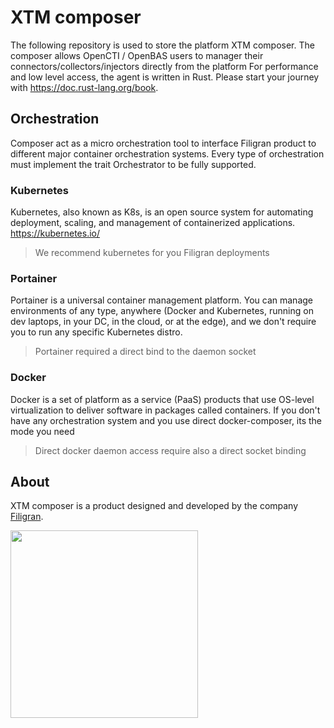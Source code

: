 # XTM composer

The following repository is used to store the platform XTM composer.
The composer allows OpenCTI / OpenBAS users to manager their connectors/collectors/injectors directly from the platform
For performance and low level access, the agent is written in Rust. Please start your journey
with https://doc.rust-lang.org/book.

## Orchestration

Composer act as a micro orchestration tool to interface Filigran product to different major container orchestration
systems.
Every type of orchestration must implement the trait Orchestrator to be fully supported.

### Kubernetes

Kubernetes, also known as K8s, is an open source system for automating deployment, scaling, and management of
containerized applications. https://kubernetes.io/

> We recommend kubernetes for you Filigran deployments

### Portainer

Portainer is a universal container management platform. You can manage environments of any type, anywhere (Docker and
Kubernetes, running on dev laptops, in your DC, in the cloud, or at the edge), and we don't require you to run any
specific Kubernetes distro.

> Portainer required a direct bind to the daemon socket

### Docker

Docker is a set of platform as a service (PaaS) products that use OS-level virtualization to deliver software in
packages called containers.
If you don't have any orchestration system and you use direct docker-composer, its the mode you need

> Direct docker daemon access require also a direct socket binding

## About

XTM composer is a product designed and developed by the company [Filigran](https://filigran.io).

<a href="https://filigran.io" alt="Filigran"><img src="https://github.com/OpenCTI-Platform/opencti/raw/master/.github/img/logo_filigran.png" width="300" /></a>